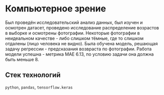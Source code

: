 # Компьютерное зрение
Был проведён исследовательский анализ данных, был изучен и осмотрен датасет, проведено исследование распределение возрастов в выборке и осмотрены фотографии. Некоторые фотографии в неидеальном качестве - либо слишком тёмные, где то слишком отдалены (лицо человека не видно). Была обучена модель, решающая задачу регрессии - предсказания возвраста по фотографии. Работа модели успешна - метрика MAE 6.13, по условию задачи она должна быть меньше 8.
## Стек технологий
`python`, `pandas`, `tensorflow.keras`
